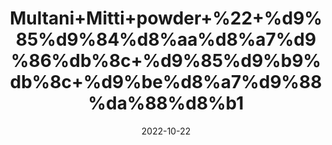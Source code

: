 ---
title: 'Multani+Mitti+powder+%22+%d9%85%d9%84%d8%aa%d8%a7%d9%86%db%8c+%d9%85%d9%b9%db%8c+%d9%be%d8%a7%d9%88%da%88%d8%b1'
date: '2022-10-22' 
metatag: '' 
inventory: '0' 
draft: false 
# meta description 
shortDescripton: 'Multani+mitti+or+fuller%27s+earth+is+used+as+a+natural+cleanser+and+astringent%2c+offering+a+host+of+benefits+for+the+skin%2c+including%3a+reducing+oil.+fighting+acne.'
description: 'Skin+Care+%d8%b3%da%a9%d9%86+%da%a9%d8%a6%db%8c%d8%b1'
longdescription: ''
featured: True
# product Price
price: '100.0'
# Product Short Description
shortDescription: 'Multani+mitti+or+fuller%27s+earth+is+used+as+a+natural+cleanser+and+astringent%2c+offering+a+host+of+benefits+for+the+skin%2c+including%3a+reducing+oil.+fighting+acne.'
productID: '100D6DFF-1429-ED11-9968-005056B3A416'
type: 'products'
category: 'Skin+Care+%d8%b3%da%a9%d9%86+%da%a9%d8%a6%db%8c%d8%b1' 
thumnailproduct: 'https://eraconnect.blob.core.windows.net/product-images/aminsaddiquidawakhana/100D6DFF-1429-ED11-9968-005056B3A416.webp' 
images:
  - image: 'https://eraconnect.blob.core.windows.net/product-images/aminsaddiquidawakhana/100D6DFF-1429-ED11-9968-005056B3A416.webp'  
Variants:
---